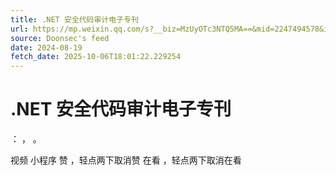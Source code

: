 ```yaml
---
title: .NET 安全代码审计电子专刊
url: https://mp.weixin.qq.com/s?__biz=MzUyOTc3NTQ5MA==&mid=2247494578&idx=3&sn=57d669770f5155ae37e2dfaca0c251dd
source: Doonsec's feed
date: 2024-08-19
fetch_date: 2025-10-06T18:01:22.229254
---
```


# .NET 安全代码审计电子专刊

：
，
。

视频
小程序
赞
，轻点两下取消赞
在看
，轻点两下取消在看